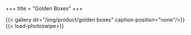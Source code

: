 +++
title = "Golden Boxes"
+++

{{< gallery dir="/img/product/golden boxes" caption-position="none"/>}} {{< load-photoswipe>}}